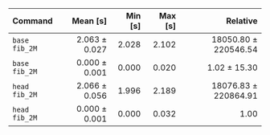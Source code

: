 | Command | Mean [s] | Min [s] | Max [s] | Relative |
|:---|---:|---:|---:|---:|
| `base fib_2M` | 2.063 ± 0.027 | 2.028 | 2.102 | 18050.80 ± 220546.54 |
| `base fib_2M` | 0.000 ± 0.001 | 0.000 | 0.020 | 1.02 ± 15.30 |
| `head fib_2M` | 2.066 ± 0.056 | 1.996 | 2.189 | 18076.83 ± 220864.91 |
| `head fib_2M` | 0.000 ± 0.001 | 0.000 | 0.032 | 1.00 |
